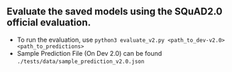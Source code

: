 ## Evaluate the saved models using the SQuAD2.0 official evaluation. 
- To run the evaluation, use `python3 evaluate_v2.py <path_to_dev-v2.0> <path_to_predictions>`
- Sample Prediction File (On Dev 2.0) can be found `./tests/data/sample_prediction_v2.0.json`    